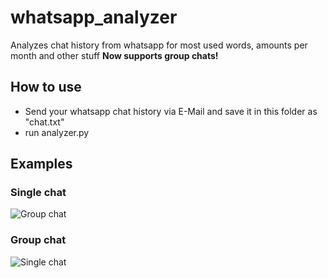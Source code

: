 # whatsapp_analyzer
Analyzes chat history from whatsapp for most used words, amounts per month and other stuff
**Now supports group chats!**
## How to use
- Send your whatsapp chat history via E-Mail and save it in this folder as "chat.txt"
- run analyzer.py

## Examples
### Single chat
![Group chat](https://ihlecloud.de/index.php/apps/files_sharing/publicpreview/XtSm5tdKYsNfxiy?x=2543&y=976&a=true&file=complete.png "Group chat")
### Group chat
![Single chat](https://ihlecloud.de/index.php/apps/files_sharing/publicpreview/6bZRrRqqNEtZc7S?x=2543&y=976&a=true&file=complete_group.png "Single chat")
